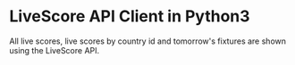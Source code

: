 # LiveScore API Client in Python3
All live scores, live scores by country id and tomorrow's fixtures are shown using the LiveScore API. 
